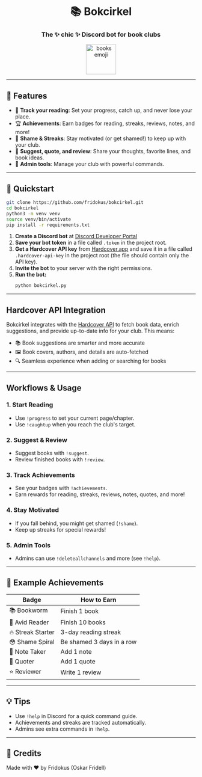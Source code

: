 <div align="center">
   <h1>📚 Bokcirkel</h1>
   <h3>The ✨ chic ✨ Discord bot for book clubs</h3>
   <img src="https://em-content.zobj.net/source/microsoft-teams/363/books_1f4da.png" width="80" alt="books emoji"/>
</div>

---

## 🚀 Features

- 📖 **Track your reading**: Set your progress, catch up, and never lose your place.
- 🏆 **Achievements**: Earn badges for reading, streaks, reviews, notes, and more!
- 🔔 **Shame & Streaks**: Stay motivated (or get shamed!) to keep up with your club.
- 💬 **Suggest, quote, and review**: Share your thoughts, favorite lines, and book ideas.
- 👑 **Admin tools**: Manage your club with powerful commands.

---

## 📝 Quickstart

```bash
git clone https://github.com/fridokus/bokcirkel.git
cd bokcirkel
python3 -m venv venv
source venv/bin/activate
pip install -r requirements.txt
```


1. **Create a Discord bot** at [Discord Developer Portal](https://discord.com/developers/applications/)
2. **Save your bot token** in a file called `.token` in the project root.
3. **Get a Hardcover API key** from [Hardcover.app](https://hardcover.app/developers) and save it in a file called `.hardcover-api-key` in the project root (the file should contain only the API key).
4. **Invite the bot** to your server with the right permissions.
5. **Run the bot:**
    ```bash
    python bokcirkel.py
    ```

---

## Hardcover API Integration

Bokcirkel integrates with the [Hardcover API](https://hardcover.app/) to fetch book data, enrich suggestions, and provide up-to-date info for your club. This means:
- 📚 Book suggestions are smarter and more accurate
- 🖼️ Book covers, authors, and details are auto-fetched
- 🔍 Seamless experience when adding or searching for books

---

## Workflows & Usage

### 1. **Start Reading**
- Use `!progress` to set your current page/chapter.
- Use `!caughtup` when you reach the club's target.

### 2. **Suggest & Review**
- Suggest books with `!suggest`.
- Review finished books with `!review`.

### 3. **Track Achievements**
- See your badges with `!achievements`.
- Earn rewards for reading, streaks, reviews, notes, quotes, and more!

### 4. **Stay Motivated**
- If you fall behind, you might get shamed (`!shame`).
- Keep up streaks for special rewards!

### 5. **Admin Tools**
- Admins can use `!deleteallchannels` and more (see `!help`).

---

## 🌟 Example Achievements

| Badge | How to Earn |
|-------|-------------|
| 📚 Bookworm | Finish 1 book |
| 🏅 Avid Reader | Finish 10 books |
| 🔥 Streak Starter | 3-day reading streak |
| 😳 Shame Spiral | Be shamed 3 days in a row |
| 📝 Note Taker | Add 1 note |
| 💬 Quoter | Add 1 quote |
| ⭐ Reviewer | Write 1 review |

---

## 💡 Tips
- Use `!help` in Discord for a quick command guide.
- Achievements and streaks are tracked automatically.
- Admins see extra commands in `!help`.

---

## 👤 Credits

Made with ❤️ by Fridokus (Oskar Fridell)
